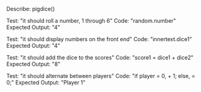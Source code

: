 Describe: pigdice()

Test: "it should roll a number, 1 through 6"
Code: "random.number"
Expected Output: "4"

Test: "it should display numbers on the front end"
Code: "innertext.dice1"
Expected Output: "4"

Test: "it should add the dice to the scores"
Code: "score1 = dice1 + dice2"
Expected Output: "8"

Test: "it should alternate between players"
Code: "if player = 0, + 1; else, = 0;"
Expected Output: "Player 1"